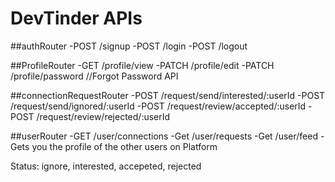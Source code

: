 # DevTinder APIs

##authRouter
-POST /signup
-POST /login
-POST /logout

##ProfileRouter
-GET /profile/view
-PATCH /profile/edit
-PATCH /profile/password //Forgot Password API

##connectionRequestRouter
-POST /request/send/interested/:userId
-POST /request/send/ignored/:userId
-POST /request/review/accepted/:userId
-POST /request/review/rejected/:userId

##userRouter
-GET /user/connections
-Get /user/requests
-Get /user/feed - Gets you the profile of the other users on  Platform

Status: ignore, interested, accepeted, rejected
